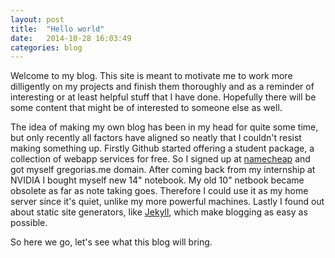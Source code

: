 ```yaml
---
layout: post
title:  "Hello world"
date:   2014-10-28 16:03:49
categories: blog
---
```

Welcome to my blog. This site is meant to motivate me to work more dilligently
on my projects and finish them thoroughly and as a reminder of interesting or
at least helpful stuff that I have done. Hopefully there will be some content
that might be of interested to someone else as well.

The idea of making my own blog has been in my head for quite some time, but only
recently all factors have aligned so neatly that I couldn't resist making
something up. Firstly Github started offering a student package, a collection of
webapp services for free. So I signed up at [namecheap][namecheap] and got
myself gregorias.me domain. After coming back from my internship at NVIDIA I
bought myself new 14" notebook. My old 10" netbook became obsolete as far as
note taking goes. Therefore I could use it as my home server since it's quiet,
unlike my more powerful machines. Lastly I found out about static site
generators, like [Jekyll][jekyll], which make blogging as easy as possible.

So here we go, let's see what this blog will bring.

[namecheap]: https://www.namecheap.com/
[jekyll]: http://jekyllrb.com/

